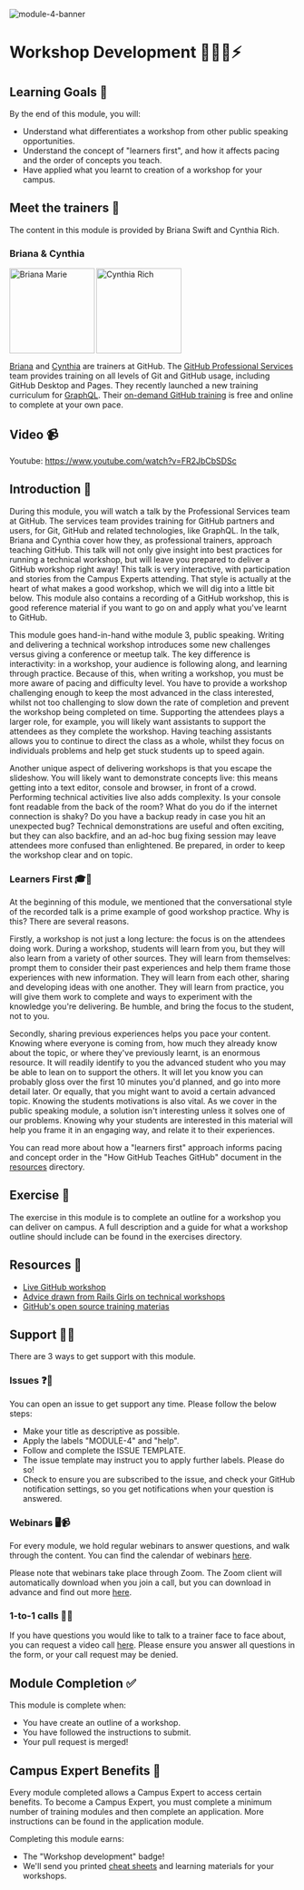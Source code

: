 ![module-4-banner](https://user-images.githubusercontent.com/1790822/28998940-2f1ee050-7a05-11e7-9454-b87ca2ee2c1c.png)

# Workshop Development 👨🏿‍🏫⚡️

## Learning Goals 🥅
By the end of this module, you will:
- Understand what differentiates a workshop from other public speaking opportunities.
- Understand the concept of "learners first", and how it affects pacing and the order of concepts you teach.
- Have applied what you learnt to creation of a workshop for your campus.

## Meet the trainers 🍎

The content in this module is provided by Briana Swift and Cynthia Rich.

### Briana & Cynthia
<img src="https://github.com/brianamarie.png" href="https://github.com/brianamarie" title="Briana Marie" width="150" align="left"></img>

<img src="https://github.com/crichid.png" href="https://github.com/crichid" title="Cynthia Rich" width="150"></img>

[Briana](https://github.com/brianamarie) and [Cynthia](https://github.com/crichid) are trainers at GitHub. The [GitHub Professional Services](https://services.github.com/training/) team provides training on all levels of Git and GitHub usage, including GitHub Desktop and Pages. They recently launched a new training curriculum for [GraphQL](https://services.github.com/on-demand/graphql/). Their [on-demand GitHub training](https://services.github.com/on-demand/intro-to-github/) is free and online to complete at your own pace.

## Video 📹

Youtube: https://www.youtube.com/watch?v=FR2JbCbSDSc

## Introduction 👋

During this module, you will watch a talk by the Professional Services team at GitHub. The services team provides training for GitHub partners and users, for Git, GitHub and related technologies, like GraphQL. In the talk, Briana and Cynthia cover how they, as professional trainers, approach teaching GitHub. This talk will not only give insight into best practices for running a technical workshop, but will leave you prepared to deliver a GitHub workshop right away!
This talk is very interactive, with participation and stories from the Campus Experts attending. That style is actually at the heart of what makes a good workshop, which we will dig into a little bit below. This module also contains a recording of a GitHub workshop, this is good reference material if you want to go on and apply what you've learnt to GitHub.

This module goes hand-in-hand withe module 3, public speaking. Writing and delivering a technical workshop introduces some new challenges versus giving a conference or meetup talk. The key difference is interactivity: in a workshop, your audience is following along, and learning through practice. Because of this, when writing a workshop, you must be more aware of pacing and difficulty level.
You have to provide a workshop challenging enough to keep the most advanced in the class interested, whilst not too challenging to slow down the rate of completion and prevent the workshop being completed on time. Supporting the attendees plays a larger role, for example, you will likely want assistants to support the attendees as they complete the workshop. Having teaching assistants allows you to continue to direct the class as a whole, whilst they focus on individuals problems and help get stuck students up to speed again.

Another unique aspect of delivering workshops is that you escape the slideshow. You will likely want to demonstrate concepts live: this means getting into a text editor, console and browser, in front of a crowd. Performing technical activities live also adds complexity. Is your console font readable from the back of the room? What do you do if the internet connection is shaky? Do you have a backup ready in case you hit an unexpected bug? Technical demonstrations are useful and often exciting, but they can also backfire, and an ad-hoc bug fixing session may leave attendees more confused than enlightened. Be prepared, in order to keep the workshop clear and on topic.  

### Learners First 🎓🥇

At the beginning of this module, we mentioned that the conversational style of the recorded talk is a prime example of good workshop practice. Why is this? There are several reasons.

Firstly, a workshop is not just a long lecture: the focus is on the attendees doing work. During a workshop, students will learn from you, but they will also learn from a variety of other sources. They will learn from themselves: prompt them to consider their past experiences and help them frame those experiences with new information. They will learn from each other, sharing and developing ideas with one another. They will learn from practice, you will give them work to complete and ways to experiment with the knowledge you're delivering. Be humble, and bring the focus to the student, not to you.

Secondly, sharing previous experiences helps you pace your content. Knowing where everyone is coming from, how much they already know about the topic, or where they've previously learnt, is an enormous resource. It will readily identify to you the advanced student who you may be able to lean on to support the others. It will let you know you can probably gloss over the first 10 minutes you'd planned, and go into more detail later. Or equally, that you might want to avoid a certain advanced topic. Knowing the students motivations is also vital. As we cover in the public speaking module, a solution isn't interesting unless it solves one of our problems. Knowing why your students are interested in this material will help you frame it in an engaging way, and relate it to their experiences.

You can read more about how a "learners first" approach informs pacing and concept order in the "How GitHub Teaches GitHub" document in the [resources](resources/) directory.

## Exercise 📝

The exercise in this module is to complete an outline for a workshop you can deliver on campus. A full description and a guide for what a workshop outline should include can be found in the exercises directory.

## Resources 📖

- [Live GitHub workshop](https://www.youtube.com/watch?v=1HTalMpRSgY)
- [Advice drawn from Rails Girls on technical workshops](http://coaching.rubymonstas.org/)
- [GitHub's open source training materias](https://github.com/github/training-kit)

## Support 🙋🏿

There are 3 ways to get support with this module.

### Issues ❓💬

You can open an issue to get support any time. Please follow the below steps:
- Make your title as descriptive as possible.
- Apply the labels "MODULE-4" and "help".
- Follow and complete the ISSUE TEMPLATE.
- The issue template may instruct you to apply further labels. Please do so!
- Check to ensure you are subscribed to the issue, and check your GitHub notification settings, so you get notifications when your question is answered.

### Webinars 🖥📹

For every module, we hold regular webinars to answer questions, and walk through the content.
You can find the calendar of webinars [here](https://calendar.google.com/calendar/ical/github.com_ei82gchda2egevr7aukq6uj1f0%40group.calendar.google.com/public/basic.ics).  

Please note that webinars take place through Zoom. The Zoom client will automatically download when you join a call, but you can download in advance and find out more [here](https://zoom.us/download).

### 1-to-1 calls 💖📞

If you have questions you would like to talk to a trainer face to face about, you can request a video call [here](ttps://calendly.com/joenash/campus-experts-support). Please ensure you answer all questions in the form, or your call request may be denied.

## Module Completion ✅

This module is complete when:
- You have create an outline of a workshop.
- You have followed the instructions to submit.
- Your pull request is merged!

## Campus Expert Benefits 🏅

Every module completed allows a Campus Expert to access certain benefits. To become a Campus Expert, you must complete a minimum number of training modules and then complete an application. More instructions can be found in the application module.

Completing this module earns:
- The "Workshop development" badge!
- We'll send you printed [cheat sheets](https://education.github.com/git-cheat-sheet-education.pdf) and learning materials for your workshops.
